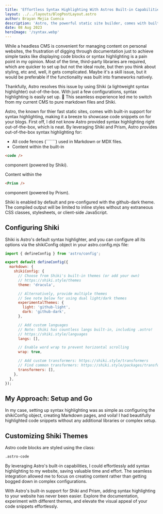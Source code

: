 ```yaml
---
title: 'Effortless Syntax Highlighting With Astros Built-in Capabilities'
layout: ../../layouts/BlogPostLayout.astro
author: Brayan Mejia Cuenca
description: 'Astro, the powerful static site builder, comes with built-in support for syntax highlighting, making it a breeze to showcase code snippets on your website'
date: 08 Aug 2023
heroImage: '/syntax.webp'
---
```


While a headless CMS is convenient for managing content on personal websites, the frustration of digging through documentation just to achieve simple tasks like displaying code blocks or syntax highlighting is a pain point in my opinion. Most of the time, third-party libraries are required, which are quicker to set up but not the ideal route, but then you think about styling, etc and, well, it gets complicated. Maybe it's a skill issue, but it would be preferable if the functionality was built into frameworks natively.

Thankfully, Astro resolves this issue by using Shiki (a lightweight syntax highlighter) out-of-the-box. With just a few configurations, syntax highlighting is easily set up. 🤙 This seamless experience led me to switch from my current CMS to pure markdown files and Shiki.

Astro, the known for thier fast static sites, comes with built-in support for syntax highlighting, making it a breeze to showcase code snippets on for your blogs. First off, I did not know Astro provided syntax highlighting right out-of-the-box, which is neat. By leveraging Shiki and Prism, Astro provides out-of-the-box syntax highlighting for:

- All code fences (```````) used in Markdown or MDX files.
- Content within the built-in

```html
<code />
```

component (powered by Shiki).

Content within the

```html
<Prism />
```

component (powered by Prism).

Shiki is enabled by default and pre-configured with the github-dark theme. The compiled output will be limited to inline styles without any extraneous CSS classes, stylesheets, or client-side JavaScript.

## Configuring Shiki

Shiki is Astro's default syntax highlighter, and you can configure all its options via the shikiConfig object in your astro.config.mjs file:

```js
import { defineConfig } from 'astro/config';

export default defineConfig({
  markdown: {
    shikiConfig: {
      // Choose from Shiki's built-in themes (or add your own)
      // https://shiki.style/themes
      theme: 'dracula',

      // Alternatively, provide multiple themes
      // See note below for using dual light/dark themes
      experimentalThemes: {
        light: 'github-light',
        dark: 'github-dark',
      },

      // Add custom languages
      // Note: Shiki has countless langs built-in, including .astro!
      // https://shiki.style/languages
      langs: [],

      // Enable word wrap to prevent horizontal scrolling
      wrap: true,

      // Add custom transformers: https://shiki.style/transformers
      // Find common transformers: https://shiki.style/packages/transformers
      transformers: [],
    },
  },
});
```

## My Approach: Setup and Go

In my case, setting up syntax highlighting was as simple as configuring the shikiConfig object, creating Markdown pages, and voila! I had beautifully highlighted code snippets without any additional libraries or complex setup.

## Customizing Shiki Themes

Astro code blocks are styled using the class:

```html
.astro-code
```

By leveraging Astro's built-in capabilities, I could effortlessly add syntax highlighting to my website, saving valuable time and effort. The seamless integration allowed me to focus on creating content rather than getting bogged down in complex configurations.

With Astro's built-in support for Shiki and Prism, adding syntax highlighting to your website has never been easier. Explore the documentation, experiment with different themes, and elevate the visual appeal of your code snippets effortlessly.
